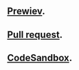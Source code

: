 


## [Prewiev](https://onefun1.github.io/todos-react/index.html).


## [Pull request](https://github.com/Onefun1/todos-react/pull/1/commits/202dbc946e17c454922d1350705af05082121e73).


## [CodeSandbox](https://codesandbox.io/s/6w5prkr5jr).


